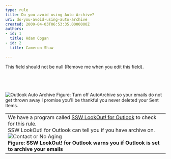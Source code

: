 ```yaml
---
type: rule
title: Do you avoid using Auto Archive?
uri: do-you-avoid-using-auto-archive
created: 2009-04-03T06:53:35.0000000Z
authors:
- id: 1
  title: Adam Cogan
- id: 2
  title: Cameron Shaw

---
```


 This field should not be null (Remove me when you edit this field). 
##  
![Outlook Auto Archive](/Standards/Communication/RulesToBetterEmail/PublishingImages/OutlookAutoArchive.gif) Figure: Turn off AutoArchive so your emails do not get thrown away
I promise you'll be thankful you never deleted your Sent Items.


|  |
| --- |
| We have a program called [SSW LookOut! for Outlook](http&#58;//www.ssw.com.au/ssw/LookOut/) to check for this rule. <br>SSW LookOut! for Outlook can tell you if you have archive on.<br>![Contact or No Aging](/Standards/Communication/RulesToBetterEmail/PublishingImages/ContactorNoAging.JPG) <br>**Figure: SSW LookOut! for Outlook warns you if Outlook is set to archive your emails**  |


